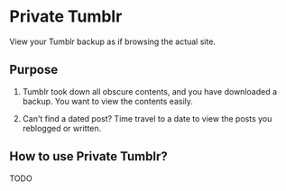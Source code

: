 # Private Tumblr
View your Tumblr backup as if browsing the actual site. 

## Purpose

1. Tumblr took down all obscure contents, and you have downloaded a backup. You want to view the contents easily.

2. Can't find a dated post? Time travel to a date to view the posts you reblogged or written.

## How to use Private Tumblr?

TODO